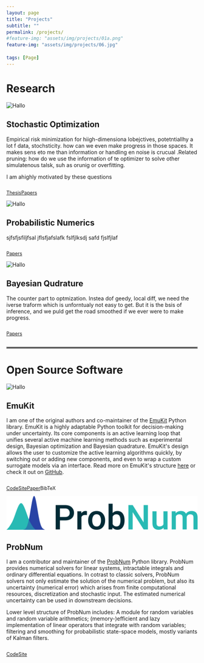 ```yaml
---
layout: page
title: "Projects"
subtitle: ""
permalink: /projects/
#feature-img: "assets/img/projects/01a.png"
feature-img: "assets/img/projects/06.jpg"

tags: [Page]
---
```



# Research

<div class="projects">
    <div class="project-teaser">
        <div class="project-img">
            <img alt="Hallo" src="./../assets/img/projects/03.png">
        </div>
    </div>
</div>

## Stochastic Optimization

Empirical risk minimization for hiigh-dimensiona lobejctives, potetntiallhy a lot f data, stochsticity.
how can we even make progress in those spaces. It makes sens eto me than information or handling en noise is crucual
.Related pruning: how do we use the information of te optimizer to solve other simulatenous talsk, suh as orunig or overfitting.

I am ahighly motivated by these questions

<ul style="list-style: none; margin: 0; padding: 0; display: inline-flex; font-size: 0.9em">
    <li><a class="button-projects" href=""><p>Thesis</p></a></li>
    <li><a class="button-projects" href=""><p>Papers</p></a></li>
</ul>



<div class="projects">
    <div class="project-teaser">
        <div class="project-img">
            <img alt="Hallo" src="./../assets/img/projects/01.png">
        </div>
    </div>
</div>

## Probabilistic Numerics 

sjfsfjsfiljfsal jflsfjafslafk fslfjlksdj safd  fjslfjlaf  

<ul style="list-style: none; margin: 0; padding: 0; display: inline-flex; font-size: 0.9em">
    <li><a class="button-projects" href=""><p>Papers</p></a></li>
</ul>


<div class="projects">
    <div class="project-teaser">
        <div class="project-img">
            <img alt="Hallo" src="./../assets/img/projects/bq.png">
        </div>
    </div>
</div>

## Bayesian Qudrature

The counter part to optmization. Instea dof geedy, local diff, we need the iverse traform which is unforntualy not easy to get.
But it is  the bsis of inference, and we puld get the road smoothed if we ever were to make progress.

<ul style="list-style: none; margin: 0; padding: 0; display: inline-flex; font-size: 0.9em">
    <li><a class="button-projects" href=""><p>Papers</p></a></li>
</ul>


<hr style="border:2px solid gray"> 

# Open Source Software

<div class="projects">
    <div class="project-teaser">
        <div class="project-img">
            <img alt="Hallo" src="./../assets/img/projects/city.png">
        </div>
    </div>
</div>

## EmuKit
I am one of the original authors and co-maintainer of the 
[EmuKit](https://github.com/EmuKit/emukit) Python library. 
EmuKit is a highly adaptable Python toolkit for decision-making under uncertainty. Its core components is an 
active learning loop that unifies several active machine learning methods such as experimental design, 
Bayesian optimization and Bayesian quadrature. 
EmuKit's design allows the user to customize the active learning algorithms quickly, 
by switching out or adding new components, and even to wrap 
a custom surrogate models via an interface. Read more on EmuKit's structure 
[here](https://emukit.github.io/about/) or check it out on [GitHub](https://github.com/EmuKit/emukit).

<ul style="list-style: none; margin: 0; padding: 0; display: inline-flex; font-size: 0.9em">
    <li><a class="button-projects" href="https://github.com/EmuKit/emukit"><p>Code</p></a></li>
    <li><a class="button-projects" href="https://emukit.github.io/"><p>Site</p></a></li>
    <li><a class="button-projects" href="https://ml4physicalsciences.github.io/2019/files/NeurIPS_ML4PS_2019_113.pdf"><p>Paper</p></a></li>
    <li><a class="button-projects" onclick="CollapseBibTeX('BibEntryEmukit')"><p>BibTeX</p></a></li>
</ul>

<div id="BibEntryEmukit" style="display: none; color: #e6db74;">
  <blockquote style="border: 0px solid #666; padding: 10px; background-color: #2E3440;"> 
    <div style="margin-left: 0.5em;">
      @inproceedings{emukit2019,
        <div style="margin-left: 2em;">
          author = {Paleyes, Andrei and Pullin, Mark and Mahsereci, Maren and Lawrence, Neil and González, Javier},<br>
          title = {Emulation of physical processes with Emukit},<br>
          booktitle = {Second Workshop on Machine Learning and the Physical Sciences, NeurIPS},<br>
          year = {2019}
        </div>  
      }
   </div>
  </blockquote>
</div>


<div class="projects">
    <div class="project-teaser">
        <div class="project-img">
            <img alt="Hallo" src="./../assets/img/projects/probnum_logo_dark_txtright.svg">
        </div>
    </div>
</div>

## ProbNum

I am a contributor and maintainer of the [ProbNum](https://github.com/probabilistic-numerics/probnum) Python library.
ProbNum provides numerical solvers for linear systems, intractable integrals and ordinary differential equations.
In cotrast to classic solvers, 
ProbNum solvers not only estimate the solution of the numerical problem, but also its uncertainty (numerical error) which 
arises from finite computational resources, discretization and stochastic input. 
The estimated numerical uncertainty can be used in downstream decisions.

Lower level structure of ProbNum includes: A module for random variables and random variable arithmetics;
(memory-)efficient and lazy implementation of linear operators that integrate with random variables;
filtering and smoothing for probabilistic state-space models, mostly variants of Kalman filters.


<ul style="list-style: none; margin: 0; padding: 0; display: inline-flex; font-size: 0.9em">
    <li><a class="button-projects" href="https://github.com/probabilistic-numerics/probnum"><p>Code</p></a></li>
    <li><a class="button-projects" href="http://www.probabilistic-numerics.org"><p>Site</p></a></li>
</ul>



<script>
function CollapseBibTeX(name) {
  var x = document.getElementById(name);
  if (x.style.display === "none") {
    x.style.display = "block";
  } else {
    x.style.display = "none";
  }
}
</script>
